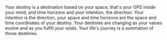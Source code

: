  Your destiny is a destination based on your space, that's your GPS inside your mind, and time horizons and your intention, the direction. Your intention is the direction, your space and time horizons are the space and time coordinates of your destiny. Your destinies are changing as your values evolve and as you fulfill your voids. Your life's journey is a summation of those destinies.